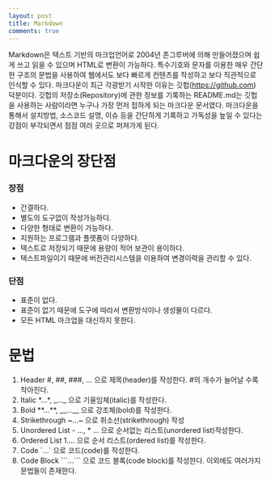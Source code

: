 ```yaml
---
layout: post
title: Markdown
comments: true
---
```

Markdown은 텍스트 기반의 마크업언어로 2004년 존그루버에 의해 만들어졌으며 쉽게 쓰고 읽을 수 있으며 HTML로 변환이 가능하다. 특수기호와 문자를 이용한 매우 간단한 구조의 문법을 사용하여 웹에서도 보다 빠르게 컨텐츠를 작성하고 보다 직관적으로 인식할 수 있다. 마크다운이 최근 각광받기 시작한 이유는 깃헙(https://github.com) 덕분이다. 깃헙의 저장소(Repository)에 관한 정보를 기록하는 README.md는 깃헙을 사용하는 사람이라면 누구나 가장 먼저 접하게 되는 마크다운 문서였다. 마크다운을 통해서 설치방법, 소스코드 설명, 이슈 등을 간단하게 기록하고 가독성을 높일 수 있다는 강점이 부각되면서 점점 여러 곳으로 퍼져가게 된다.

# 마크다운의 장단점
### 장점
- 간결하다.
- 별도의 도구없이 작성가능하다.
- 다양한 형태로 변환이 가능하다.
- 지원하는 프로그램과 플랫폼이 다양하다.
- 텍스트로 저장되기 때문에 용량이 적어 보관이 용이하다.
- 텍스트파일이기 때문에 버전관리시스템을 이용하여 변경이력을 관리할 수 있다.
### 단점
- 표준이 없다.
- 표준이 없기 때문에 도구에 따라서 변환방식이나 생성물이 다르다.
- 모든 HTML 마크업을 대신하지 못한다.

# 문법
1. Header
 #, ##, ###, ... 으로 제목(header)를 작성한다.
 #의 개수가 늘어날 수록 작아진다.
2. Italic
 \*...\*, \_...\_ 으로 기울임체(italic)를 작성한다.
3. Bold
 \*\*...\*\*, \_\_...\_\_ 으로 강조체(bold)를 작성한다.
4. Strikethrough
 \~...\~ 으로 취소선(strikethrough) 작성
5. Unordered List
 \- ..., \* ... 으로 순서없는 리스트(unordered list)작성한다.
6. Ordered List
 1.... 으로 순서 리스트(ordered list)를 작성한다.
7. Code
 \`...\` 으로 코드(code)를 작성한다.
8. Code Block
 \`\`\`...\`\`\` 으로 코드 블록(code block)를 작성한다.
이외에도 여러가지 문법들이 존재한다.
